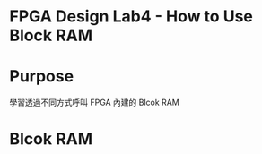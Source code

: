 FPGA Design Lab4 - How to Use Block RAM
=====

# Purpose

學習透過不同方式呼叫 FPGA 內建的 Blcok RAM

# Blcok RAM
